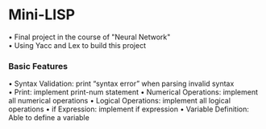 # Mini-LISP

• Final project in the course of "Neural Network"  
• Using Yacc and Lex to build this project  

### Basic Features
• Syntax Validation: print “syntax error” when parsing invalid syntax  
• Print: implement print-num statement
• Numerical Operations: implement all numerical operations
• Logical Operations: implement all logical operations
• if Expression: implement if expression
• Variable Definition: Able to define a variable
